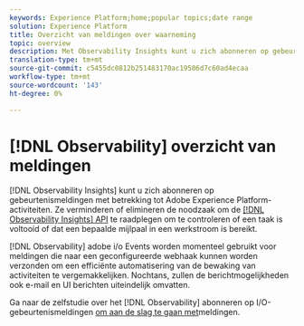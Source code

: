 ```yaml
---
keywords: Experience Platform;home;popular topics;date range
solution: Experience Platform
title: Overzicht van meldingen over waarneming
topic: overview
description: Met Observability Insights kunt u zich abonneren op gebeurtenismeldingen met betrekking tot Adobe Experience Platform-activiteiten. Zij verminderen of elimineren de noodzaak om de Observability Insights API te opiniepeilen om te controleren of een baan heeft voltooid of een bepaalde mijlpaal binnen een werkstroom is bereikt.
translation-type: tm+mt
source-git-commit: c5455dc0812b251483170ac19506d7c60ad4ecaa
workflow-type: tm+mt
source-wordcount: '143'
ht-degree: 0%

---
```



# [!DNL Observability] overzicht van meldingen

[!DNL Observability Insights] kunt u zich abonneren op gebeurtenismeldingen met betrekking tot Adobe Experience Platform-activiteiten. Ze verminderen of elimineren de noodzaak om de [[!DNL Observability Insights] API](../api/overview.md) te raadplegen om te controleren of een taak is voltooid of dat een bepaalde mijlpaal in een werkstroom is bereikt.

[!DNL Observability] adobe i/o Events worden momenteel gebruikt voor meldingen die naar een geconfigureerde webhaak kunnen worden verzonden om een efficiënte automatisering van de bewaking van activiteiten te vergemakkelijken. Nochtans, zullen de berichtmogelijkheden ook e-mail en UI berichten uiteindelijk omvatten.

Ga naar de zelfstudie over het [!DNL Observability] abonneren op I/O-gebeurtenismeldingen [om aan de slag te gaan met](./subscribe.md)meldingen.